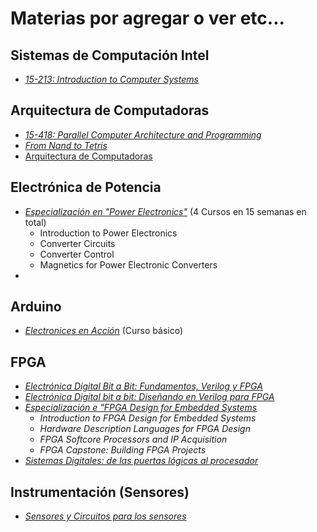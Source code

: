 # Materias por agregar o ver etc...
## Sistemas de Computación Intel
* [*15-213: Introduction to Computer Systems*](https://scs.hosted.panopto.com/Panopto/Pages/Sessions/List.aspx#folderID=%22b96d90ae-9871-4fae-91e2-b1627b43e25e%22&sortColumn=10&sortAscending=true)

## Arquitectura de Computadoras
* [*15-418: Parallel Computer Architecture and Programming*](https://scs.hosted.panopto.com/Panopto/Pages/Sessions/List.aspx#maxResults=150&folderID=%22dec5d23e-fec9-4f51-b532-f7adcf31276c%22&sortColumn=1&sortAscending=true)
* [*From Nand to Tetris*](https://www.nand2tetris.org/)
* [Arquitectura de Computadoras](https://www.coursera.org/learn/comparch)

## Electrónica de Potencia
* [*Especialización en "Power Electronics"*](https://www.coursera.org/specializations/power-electronics) (4 Cursos en 15 semanas en total)
  * Introduction to Power Electronics
  * Converter Circuits
  * Converter Control
  * Magnetics for Power Electronic Converters 
* []()

## Arduino
* [*Electronices en Acción*](https://www.coursera.org/learn/electrones-en-accion) (Curso básico)

## FPGA
* [*Electrónica Digital Bit a Bit: Fundamentos, Verilog y FPGA*](https://www.coursera.org/learn/electronica-digital-bit-a-bit-fundamentos)
* [*Electrónica Digital bit a bit: Diseñando en Verilog para FPGA*](https://www.coursera.org/learn/electronica-digital-bit-a-bit-disenando-circuitos-complejos)
* [*Especialización e "FPGA Design for Embedded Systems*](https://www.coursera.org/specializations/fpga-design)
  * *Introduction to FPGA Design for Embedded Systems*
  * *Hardware Description Languages for FPGA Design*
  * *FPGA Softcore Processors and IP Acquisition*
  * *FPGA Capstone: Building FPGA Projects*
* [*Sistemas Digitales: de las puertas lógicas al procesador*](https://www.coursera.org/learn/sistemas-digitales)

## Instrumentación (Sensores)
* [*Sensores y Circuitos para los sensores*](https://www.coursera.org/learn/sensors-circuit-interface)
